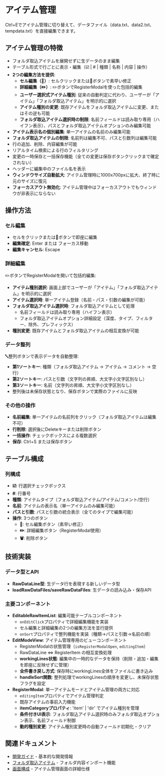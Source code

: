 # アイテム管理

Ctrl+Eでアイテム管理に切り替えて、データファイル（data.txt、data2.txt、tempdata.txt）を直接編集できます。

## アイテム管理の特徴

- フォルダ取込アイテムを展開せずに生データのまま編集
- テーブル形式で行ごとに表示・編集（☑️ | # | 種類 | 名称 | 内容 | 操作）
- **2つの編集方法を提供**:
  - **セル編集（📝）**: セルクリックまたは📝ボタンで素早い修正
  - **詳細編集（✏️）**: ✏️ボタンでRegisterModalを使った包括的編集
  - **ユーザー選択式アイテム種別**: 従来の自動判定に代わり、ユーザーが「アイテム」「フォルダ取込アイテム」を明示的に選択
  - **アイテム種別の変更**: 既存アイテムをフォルダ取込アイテムに変更、またはその逆も可能
  - **フォルダ取込アイテム選択時の制限**: 名前フィールドは読み取り専用（ハイフン表示）、パスとフォルダ取込アイテムオプションのみ編集可能
- **アイテム表示名の個別編集**: 単一アイテムの名前のみ編集可能
- **フォルダ取込アイテムの制限**: 名前列は編集不可、パスと引数列は編集可能
- 行の追加、削除、内容編集が可能
- リアルタイム検索による行のフィルタリング
- 変更の一時保存と一括保存機能（全ての変更は保存ボタンクリックまで確定されない）
- ヘッダーに編集中のファイル名を表示
- **ウィンドウサイズ自動拡大**: アイテム管理時に1000x700pxに拡大、終了時に元のサイズに復元
- **フォーカスアウト無効化**: アイテム管理中はフォーカスアウトでもウィンドウが非表示にならない

## 操作方法

### セル編集
- セルをクリックまたは📝ボタンで即座に編集
- **編集確定**: Enter または フォーカス移動
- **編集キャンセル**: Escape

### 詳細編集
✏️ボタンでRegisterModalを開いて包括的編集:
- **アイテム種別選択**: 画面上部でユーザーが「アイテム」「フォルダ取込アイテム」を明示的に選択
- **アイテム選択時**: 単一アイテム登録（名前・パス・引数の編集が可能）
- **フォルダ取込アイテム選択時**: フォルダ取込アイテムとして処理
  - 名前フィールドは読み取り専用（ハイフン表示）
  - フォルダ取込アイテムオプション詳細設定（深度、タイプ、フィルター、除外、プレフィックス）
- **種別変更**: 既存アイテムとフォルダ取込アイテムの相互変換が可能

### データ整列
🔤整列ボタンで表示データを自動整理:
- **第1ソートキー**: 種類（フォルダ取込アイテム → アイテム → コメント → 空行）
- **第2ソートキー**: パスと引数（文字列の昇順、大文字小文字区別なし）
- **第3ソートキー**: 名前（文字列の昇順、大文字小文字区別なし）
- 整列後は未保存状態となり、保存ボタンで実際のファイルに反映

### その他の操作
- **名前編集**: 単一アイテムの名前列をクリック（フォルダ取込アイテムは編集不可）
- **行削除**: 選択後にDeleteキーまたは削除ボタン
- **一括操作**: チェックボックスによる複数選択
- **保存**: Ctrl+S または保存ボタン

## テーブル構成

### 列構成
- **☑️**: 行選択チェックボックス
- **#**: 行番号
- **種類**: アイテムタイプ（フォルダ取込アイテム/アイテム/コメント/空行）
- **名前**: アイテムの表示名（単一アイテムのみ編集可能）
- **パスと引数**: パスと引数の統合表示（全てのタイプで編集可能）
- **操作**: 3つのボタン
  - **📝**: セル編集ボタン（素早い修正）
  - **✏️**: 詳細編集ボタン（RegisterModal使用）
  - **🗑️**: 削除ボタン

## 技術実装

### データ型とAPI
- **RawDataLine型**: 生データ行を表現する新しいデータ型
- **loadRawDataFiles/saveRawDataFiles**: 生データの読み込み・保存API

### 主要コンポーネント
- **EditableRawItemList**: 編集可能テーブルコンポーネント
  - `onEditClick`プロパティで詳細編集機能を実装
  - セル編集と詳細編集の2つの編集方法を並行提供
  - `onSort`プロパティで整列機能を実装（種類→パスと引数→名前の順）
- **EditModeView**: アイテム管理専用のビューコンポーネント
  - RegisterModalの状態管理（`isRegisterModalOpen`, `editingItem`）
  - RawDataLine ⇔ RegisterItem の相互変換処理
  - **workingLines状態**: 編集中の一時的なデータを保持（削除・追加・編集を即座に反映せずに管理）
  - **全件書き戻し方式**: 保存時にworkingLines全体をファイルに書き込み
  - **handleSort関数**: 整列処理でworkingLinesの順序を変更し、未保存状態フラグを設定
- **RegisterModal**: 単一アイテムモードとアイテム管理の両方に対応
  - `editingItem`プロパティでアイテム管理判定
  - 既存アイテムの事前入力機能
  - **itemCategoryプロパティ**: 'item' | 'dir' でアイテム種別を管理
  - **条件付きUI表示**: フォルダ取込アイテム選択時のみフォルダ取込オプション表示、名前フィールド制御
  - **動的種別変更**: アイテム種別変更時の自動フィールド初期化・クリア

## 関連ドキュメント

- [開発ガイド](../guides/development.md) - 基本的な開発情報
- [フォルダ取込アイテム](folder-import-item.md) - フォルダ内容インポート機能
- [画面構成](../reference/screen-list.md) - アイテム管理画面の詳細仕様